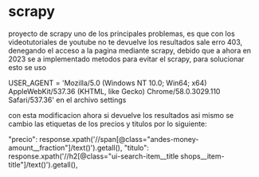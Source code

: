 # scrapy
proyecto de scrapy
uno de los principales problemas, es que con los videotutoriales de youtube
no te devuelve los resultados sale erro 403, denegando el acceso a la pagina
mediante scrapy, debido que a ahora en 2023 se a implementado
metodos para evitar el scrapy, para solucionar esto se uso

USER_AGENT = 'Mozilla/5.0 (Windows NT 10.0; Win64; x64) AppleWebKit/537.36 (KHTML, like Gecko) Chrome/58.0.3029.110 Safari/537.36'
en el archivo settings

con esta modificacion ahora si devuelve los resultados
asi mismo se cambio las etiquetas de los precios y titulos por lo siguiente:

"precio": response.xpath('//span[@class="andes-money-amount__fraction"]/text()').getall(),
"titulo": response.xpath('//h2[@class="ui-search-item__title shops__item-title"]/text()').getall(),
        
